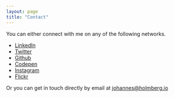 ```yaml
---
layout: page
title: "Contact"
---
```


You can either connect with me on any of the following networks.
 - [LinkedIn](https://www.linkedin.com/in/johannesholmberg)
 - [Twitter](https://twitter.com/holmbergio)
 - [Github](https://github.com/johannesholmberg)
 - [Codepen](https://codepen.io/johannesholmberg)
 - [Instagram](https://www.instagram.com/johannesholmberg/)
 - [Flickr](https://www.flickr.com/photos/138261815@N06/)

Or you can get in touch directly by email at <a href="mailto:johannes@holmberg.io">johannes@holmberg.io</a>

